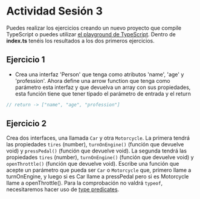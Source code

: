# Actividad Sesión 3

Puedes realizar los ejercicios creando un nuevo proyecto que compile TypeScript o puedes utilizar [el playground de TypeScript](https://www.typescriptlang.org/play). Dentro de **index.ts** tenéis los resultados a los dos primeros ejercicios.

## Ejercicio 1

* Crea una interfaz 'Person' que tenga como atributos 'name', 'age' y 'profession'. Ahora define una arrow function que tenga como parámetro esta interfaz y que devuelva un array con sus propiedades, esta función tiene que tener tipado el parámetro de entrada y el return

```javascript
// return -> ["name", "age", "profession"] 
```

## Ejercicio 2

Crea dos interfaces, una llamada `Car` y otra `Motorcycle`. La primera tendrá las propiedades `tires` (number), `turnOnEngine()` (función que devuelve void) y `pressPedal()` (función que devuelve void).
La segunda tendrá las propiedades `tires` (number), `turnOnEngine()` (función que devuelve void) y `openThrottle()` (función que devuelve void).
Escribe una función que acepte un parámetro que pueda ser `Car` o `Motorcycle` que, primero llame a turnOnEngine, y luego si es Car llame a pressPedal pero si es Motorcycle llame a openThrottle().
Para la comprobación no valdrá `typeof`, necesitaremos hacer uso de [type predicates](https://www.typescriptlang.org/docs/handbook/2/narrowing.html#using-type-predicates).